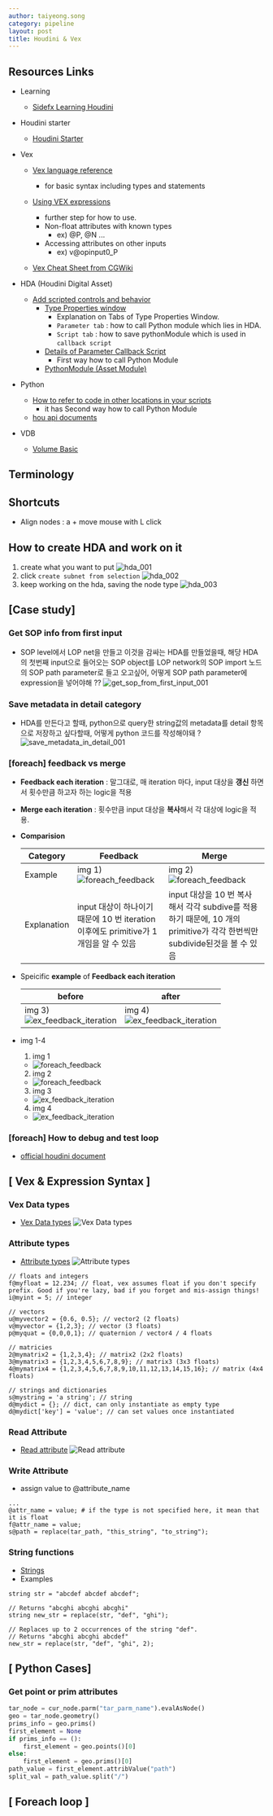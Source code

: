 ```yaml
---
author: taiyeong.song
category: pipeline
layout: post
title: Houdini & Vex
---
```

## Resources Links
- Learning
  - [Sidefx Learning Houdini](https://www.sidefx.com/learn/)
- Houdini starter
  - [Houdini Starter](https://seveneleven-houdini.tistory.com/category/Houdini/Houdini1_Starter)

- Vex
  - [Vex language reference](https://www.sidefx.com/docs/houdini/vex/lang.html#statements)
      - for basic syntax including types and statements
  - [Using VEX expressions](https://www.sidefx.com/docs/houdini/vex/snippets.html)
      - further step for how to use.
      - Non-float attributes with known types
          - ex) @P, @N ...
      - Accessing attributes on other inputs
          - ex) v@opinput0_P

  - [Vex Cheat Sheet from CGWiki](https://tokeru.com/cgwiki/VexCheatSheet.html)

- HDA (Houdini Digital Asset)
  - [Add scripted controls and behavior](https://www.sidefx.com/docs/houdini/assets/asset_ui.html#add-scripted-controls-and-behavior)
    - [Type Properties window](https://www.sidefx.com/docs/houdini/ref/windows/optype.html)
      - Explanation on Tabs of Type Properties Window.
      - `Parameter tab` : how to call Python module which lies in HDA.
      - `Script tab` : how to save pythonModule which is used in `callback script`
    - [Details of Parameter Callback Script](https://www.sidefx.com/docs/houdini/hom/locations.html#parameter_callback_scripts)
      - First way how to call Python Module
    - [PythonModule (Asset Module)](https://www.sidefx.com/docs/houdini/hom/locations.html#asset_modules)

- Python
  - [How to refer to code in other locations in your scripts](https://www.sidefx.com/docs/houdini/hom/locations.html#call)
    - it has Second way how to call Python Module
  - [hou api documents](https://www.sidefx.com/docs/houdini/hom/hou/index.html)

- VDB 
  - [Volume Basic](https://seveneleven-houdini.tistory.com/30)

## Terminology


## Shortcuts
- Align nodes : a + move mouse with L click

## How to create HDA and work on it
1. create what you want to put
![hda_001](../assets/houdini/hda_001.jpg)
2. click `create subnet from selection`
![hda_002](../assets/houdini/hda_002.jpg)
3. keep working on the hda, saving the node type
![hda_003](../assets/houdini/hda_003.jpg)

## [Case study]
### Get SOP info from first input
- SOP level에서 LOP net을 만들고 이것을 감싸는 HDA를 만들었을때, 해당 HDA의 첫번째 input으로 들어오는 SOP object를 LOP network의 SOP import 노드의 SOP path parameter로 들고 오고싶어, 어떻게 SOP path parameter에 expression을 넣어야해 ??
![get_sop_from_first_input_001](../assets/houdini/get_sop_from_first_input_001.jpg)

### Save metadata in detail category
- HDA를 만든다고 할때, python으로 query한 string값의 metadata를 detail 항목으로 저장하고 싶다할때, 어떻게  python 코드를 작성해야돼 ?
![save_metadata_in_detail_001](../assets/houdini/save_metadata_in_detail_001.jpg)

### [foreach] feedback vs merge

- **Feedback each iteration** : 말그대로, 매 iteration 마다, input 대상을 **갱신** 하면서 횟수만큼 하고자 하는 logic을 적용

- **Merge each iteration** : 횟수만큼 input 대상을 **복사**해서 각 대상에 logic을 적용.

- **Comparision**

    | Category | Feedback | Merge | 
    | -------- | -------- | ----- |
    | Example | img 1) <br> ![foreach_feedback](../assets/houdini/foreach_001.jpg) | img 2) <br> ![foreach_feedback](../assets/houdini/foreach_002.jpg) |
    | Explanation | input 대상이 하나이기 때문에 10 번 iteration 이후에도 primitive가 1개임을 알 수 있음 | input 대상을 10 번 복사 해서 각각 subdive를 적용하기 때문에, 10 개의 primitive가 각각 한번씩만 subdivide된것을 볼 수 있음 |

- Speicific **example** of **Feedback each iteration**

    | before | after |
    | ------ | ----- |
    | img 3) <br> ![ex_feedback_iteration](../assets/houdini/foreach_ex_001.jpg) | img 4) <br> ![ex_feedback_iteration](../assets/houdini/foreach_ex_002.jpg) |

- img 1-4
  1. img 1
    - ![foreach_feedback](../assets/houdini/foreach_001.jpg)
  2. img 2
    - ![foreach_feedback](../assets/houdini/foreach_002.jpg)
  3. img 3
    - ![ex_feedback_iteration](../assets/houdini/foreach_ex_001.jpg)
  4. img 4
    - ![ex_feedback_iteration](../assets/houdini/foreach_ex_002.jpg)



### [foreach] How to debug and test loop
- [official houdini document](https://www.sidefx.com/docs/houdini/model/looping.html#debugging-and-testing-loops)

## [ Vex & Expression Syntax ] 

### Vex Data types
- [Vex Data types](https://www.sidefx.com/docs/houdini/vex/lang.html#data-types)
![Vex Data types](../assets/vex_data_type.png)

### Attribute types
- [Attribute types](https://www.sidefx.com/docs/houdini/vex/snippets.html#attributes)
![Attribute types](../assets/vex_attr_type.png)

```
// floats and integers
f@myfloat = 12.234; // float, vex assumes float if you don't specify prefix. Good if you're lazy, bad if you forget and mis-assign things!
i@myint = 5; // integer

// vectors
u@myvector2 = {0.6, 0.5}; // vector2 (2 floats)
v@myvector = {1,2,3}; // vector (3 floats)
p@myquat = {0,0,0,1}; // quaternion / vector4 / 4 floats

// matricies
2@mymatrix2 = {1,2,3,4}; // matrix2 (2x2 floats)
3@mymatrix3 = {1,2,3,4,5,6,7,8,9}; // matrix3 (3x3 floats)
4@mymatrix4 = {1,2,3,4,5,6,7,8,9,10,11,12,13,14,15,16}; // matrix (4x4 floats)

// strings and dictionaries
s@mystring = 'a string'; // string
d@mydict = {}; // dict, can only instantiate as empty type
d@mydict['key'] = 'value'; // can set values once instantiated
```


### Read Attribute
- [Read attribute](https://www.sidefx.com/docs/houdini/vex/attrib_suite.html#attrib)
![Read attribute](../assets/houdini/vex_read_attr_001.jpg)


### Write Attribute
- assign value to @attribute_name

```
...
@attr_name = value; # if the type is not specified here, it mean that it is float
f@attr_name = value;
s@path = replace(tar_path, "this_string", "to_string");
```

### String functions
- [Strings](https://www.sidefx.com/docs/houdini/vex/functions/index.html#string_group)
- Examples
```vex
string str = "abcdef abcdef abcdef";

// Returns "abcghi abcghi abcghi"
string new_str = replace(str, "def", "ghi");

// Replaces up to 2 occurrences of the string "def".
// Returns "abcghi abcghi abcdef"
new_str = replace(str, "def", "ghi", 2);
```

## [ Python Cases]

### Get point or prim attributes

```python
tar_node = cur_node.parm("tar_parm_name").evalAsNode()
geo = tar_node.geometry()
prims_info = geo.prims()
first_element = None
if prims_info == ():
    first_element = geo.points()[0]
else:
    first_element = geo.prims()[0]
path_value = first_element.attribValue("path")
split_val = path_value.split("/")
```

## [ Foreach loop ]

